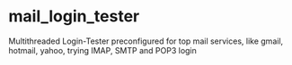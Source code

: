 # mail_login_tester
Multithreaded Login-Tester preconfigured for top mail services, like gmail, hotmail, yahoo, trying IMAP, SMTP and POP3 login
